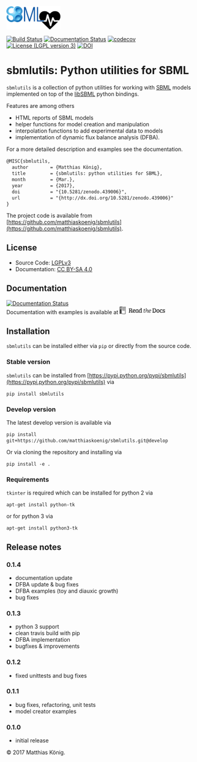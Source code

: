 
<img alt="sbmlutils logo" src="./docs_builder/images/sbmlutils-logo-small.png" height="60" />
 
[![Build Status](https://travis-ci.org/matthiaskoenig/sbmlutils.svg?branch=develop)](https://travis-ci.org/matthiaskoenig/sbmlutils)
[![Documentation Status](https://readthedocs.org/projects/sbmlutils/badge/?version=latest)](http://sbmlutils.readthedocs.io/en/latest/)
[![codecov](https://codecov.io/gh/matthiaskoenig/sbmlutils/branch/develop/graph/badge.svg)](https://codecov.io/gh/matthiaskoenig/sbmlutils)
[![License (LGPL version 3)](https://img.shields.io/badge/license-LGPLv3.0-blue.svg?style=flat-square)](http://opensource.org/licenses/LGPL-3.0)
[![DOI](https://zenodo.org/badge/55952847.svg)](https://zenodo.org/badge/latestdoi/55952847)

# sbmlutils: Python utilities for SBML
`sbmlutils` is a collection of python utilities for working with [SBML](http://www.sbml.org) models implemented on top of the [libSBML](http://sbml.org/Software/libSBML) python bindings.

Features are among others

* HTML reports of SBML models
* helper functions for model creation and manipulation
* interpolation functions to add experimental data to models
* implementation of dynamic flux balance analysis (DFBA).

For a more detailed description and examples see the documentation.

    @MISC{sbmlutils,
      author        = {Matthias König},
      title         = {sbmlutils: python utilities for SBML},
      month         = {Mar.},
      year          = {2017},
      doi           = "{10.5281/zenodo.439006}",
      url           = "{http://dx.doi.org/10.5281/zenodo.439006}"
    }

The project code is available from [https://github.com/matthiaskoenig/sbmlutils](https://github.com/matthiaskoenig/sbmlutils).

## License
* Source Code: [LGPLv3](http://opensource.org/licenses/LGPL-3.0)
* Documentation: [CC BY-SA 4.0](http://creativecommons.org/licenses/by-sa/4.0/)

## Documentation
[![Documentation Status](https://readthedocs.org/projects/sbmlutils/badge/?version=latest)](http://sbmlutils.readthedocs.io/en/latest/)  
Documentation with examples is available at 
<a href="https://sbmlutils.readthedocs.io/en/latest/" alt="sbmlutils logo"><img alt="sbmlutils logo" src="./docs_builder/images/readthedocs-logo.png" height="20" /></a>

## Installation
`sbmlutils` can be installed either via `pip` or directly from the source code.

### Stable version
`sbmlutils` can be installed from [https://pypi.python.org/pypi/sbmlutils](https://pypi.python.org/pypi/sbmlutils) via 
```
pip install sbmlutils
```

### Develop version
The latest develop version is available via
```
pip install git+https://github.com/matthiaskoenig/sbmlutils.git@develop
```
Or via cloning the repository and installing via
```
pip install -e .
```

### Requirements
`tkinter` is required which can be installed for python 2 via
```
apt-get install python-tk
```
or for python 3 via
```
apt-get install python3-tk
```

## Release notes
### 0.1.4
* documentation update
* DFBA update & bug fixes
* DFBA examples (toy and diauxic growth)
* bug fixes

### 0.1.3
* python 3 support
* clean travis build with pip
* DFBA implementation
* bugfixes & improvements

### 0.1.2
* fixed unittests and bug fixes

### 0.1.1
* bug fixes, refactoring, unit tests
* model creator examples

### 0.1.0
* initial release


&copy; 2017 Matthias König.
